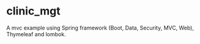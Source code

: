 # clinic_mgt
A mvc example using Spring framework (Boot, Data, Security, MVC, Web), Thymeleaf and lombok.
